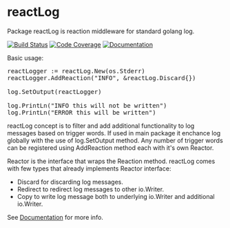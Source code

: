 # reactLog
Package reactLog is reaction middleware for standard golang log.

[![Build Status](https://travis-ci.org/MatejB/reactLog.svg)](https://travis-ci.org/MatejB/reactLog) [![Code Coverage](http://gocover.io/_badge/github.com/MatejB/reactLog)](http://gocover.io/github.com/MatejB/reactLog) [![Documentation](https://godoc.org/github.com/MatejB/reactLog?status.svg)](https://godoc.org/github.com/MatejB/reactLog)

Basic usage:
<pre>
reactLogger := reactLog.New(os.Stderr)
reactLogger.AddReaction("INFO", &reactLog.Discard{})

log.SetOutput(reactLogger)

log.PrintLn("INFO this will not be written")
log.PrintLn("ERROR this will be written")
</pre>

reactLog concept is to filter and add additional functionality
to log messages based on trigger words.
If used in main package it enchance log globally with the use of log.SetOutput method.
Any number of trigger words can be registered using AddReaction
method each with it's own Reactor.

Reactor is the interface that wraps the Reaction method.
reactLog comes with few types that already implements Reactor interface:
* Discard for discarding log messages.
* Redirect to redirect log messages to other io.Writer.
* Copy to write log message both to underlying io.Writer and additional io.Writer.

See [Documentation](https://godoc.org/github.com/MatejB/reactLog#Logger.Write) for more info.
